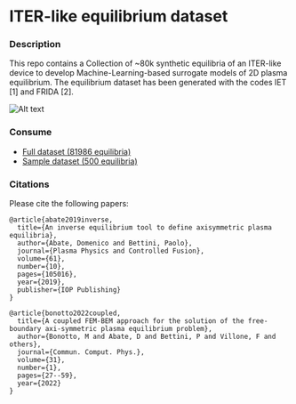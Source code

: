 # ITER-like equilibrium dataset

### Description
This repo contains a Collection of ~80k synthetic equilibria of an ITER-like device to develop Machine-Learning-based surrogate models of 2D plasma equilibrium. The equilibrium dataset has been generated with the codes IET [1] and FRIDA [2]. 

![Alt text](https://github.com/matteobonotto/ITERlike_equilibrium_dataset/blob/main/fig/diverted_limiter.PNG)


### Consume
- [Full dataset (81986 equilibria)](https://drive.google.com/file/d/1Gn_OrMzxPRkTk-i77--HiWmWZyd8i8ue/view?usp=sharing)
- [Sample dataset (500 equilibria)](https://drive.google.com/file/d/1-5KP7_OYIvDD_QXvIr5sDihVxZx1qJCN/view?usp=sharing)



### Citations
Please cite the following papers:
```
@article{abate2019inverse,
  title={An inverse equilibrium tool to define axisymmetric plasma equilibria},
  author={Abate, Domenico and Bettini, Paolo},
  journal={Plasma Physics and Controlled Fusion},
  volume={61},
  number={10},
  pages={105016},
  year={2019},
  publisher={IOP Publishing}
}
```
```
@article{bonotto2022coupled,
  title={A coupled FEM-BEM approach for the solution of the free-boundary axi-symmetric plasma equilibrium problem},
  author={Bonotto, M and Abate, D and Bettini, P and Villone, F and others},
  journal={Commun. Comput. Phys.},
  volume={31},
  number={1},
  pages={27--59},
  year={2022}
}
```

